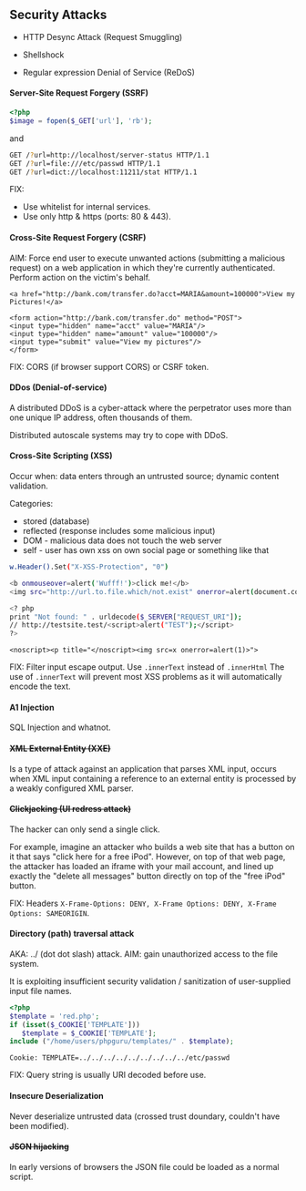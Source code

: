 Security Attacks
-

* HTTP Desync Attack (Request Smuggling)
* Shellshock

* Regular expression Denial of Service (ReDoS)

#### Server-Site Request Forgery (SSRF)

````php
<?php
$image = fopen($_GET['url'], 'rb');
````
and
````sh
GET /?url=http://localhost/server-status HTTP/1.1
GET /?url=file:///etc/passwd HTTP/1.1
GET /?url=dict://localhost:11211/stat HTTP/1.1
````

FIX:
* Use whitelist for internal services.
* Use only http & https (ports: 80 & 443).

#### Cross-Site Request Forgery (CSRF)

AIM: Force end user to execute unwanted actions (submitting a malicious request)
on a web application in which they're currently authenticated.
Perform action on the victim's behalf.

````
<a href="http://bank.com/transfer.do?acct=MARIA&amount=100000">View my Pictures!</a>

<form action="http://bank.com/transfer.do" method="POST">
<input type="hidden" name="acct" value="MARIA"/>
<input type="hidden" name="amount" value="100000"/>
<input type="submit" value="View my pictures"/>
</form>
````

FIX: CORS (if browser support CORS) or CSRF token.

#### DDos (Denial-of-service)

A distributed DDoS is a cyber-attack where the perpetrator uses more than one unique IP address,
often thousands of them.

Distributed autoscale systems may try to cope with DDoS.

#### Cross-Site Scripting (XSS)

Occur when:
data enters through an untrusted source;
dynamic content validation.

Categories:
* stored (database)
* reflected (response includes some malicious input)
* DOM - malicious data does not touch the web server
* self - user has own xss on own social page or something like that

````sh
w.Header().Set("X-XSS-Protection", "0")

<b onmouseover=alert('Wufff!')>click me!</b>
<img src="http://url.to.file.which/not.exist" onerror=alert(document.cookie);>

<? php
print "Not found: " . urldecode($_SERVER["REQUEST_URI"]);
// http://testsite.test/<script>alert("TEST");</script>
?>
````
````
<noscript><p title="</noscript><img src=x onerror=alert(1)>">
````

FIX:
Filter input escape output.
Use `.innerText` instead of `.innerHtml`
The use of `.innerText` will prevent most XSS problems as it will automatically encode the text.

#### A1 Injection

SQL Injection and whatnot.

#### ~~XML External Entity (XXE)~~

Is a type of attack against an application that parses XML input,
occurs when XML input containing a reference to an external entity
is processed by a weakly configured XML parser.

#### ~~Clickjacking (UI redress attack)~~

The hacker can only send a single click.

For example, imagine an attacker who builds a web site that has a button on it that says "click here for a free iPod".
However, on top of that web page, the attacker has loaded an iframe with your mail account,
and lined up exactly the "delete all messages" button directly on top of the "free iPod" button.

FIX: Headers `X-Frame-Options: DENY, X-Frame Options: DENY, X-Frame Options: SAMEORIGIN`.

#### Directory (path) traversal attack

AKA: ../ (dot dot slash) attack.
AIM: gain unauthorized access to the file system.

It is exploiting insufficient security validation / sanitization of user-supplied input file names.

````php
<?php
$template = 'red.php';
if (isset($_COOKIE['TEMPLATE']))
   $template = $_COOKIE['TEMPLATE'];
include ("/home/users/phpguru/templates/" . $template);
````
````
Cookie: TEMPLATE=../../../../../../../../../etc/passwd
````

FIX: Query string is usually URI decoded before use.

#### Insecure Deserialization

Never deserialize untrusted data
(crossed trust doundary, couldn't have been modified).

#### ~~JSON hijacking~~

In early versions of browsers the JSON file could be loaded as a normal script.

